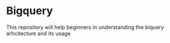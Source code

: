 # Bigquery
This repository will help beginners in understanding the biquery arhcitecture and its usage
